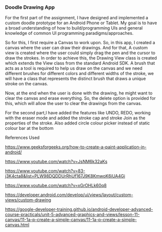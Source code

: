### Doodle Drawing App
For the first part of the assignment, I have designed and implemented a custom doodle prototype for an Android Phone or Tablet. My goal is to have a broad understanding of how to build/programming UIs and general knowledge of common UI programming paradigms/approaches.

So for this, I first require a Canvas to work upon. So, in this app, I created a canvas where the user can draw their drawings. And for that, A custom view is created where the user could simply drag the pen and the cursor to draw the strokes. In order to achieve this, the Drawing View class is created which extends the View class from the standard Android SDK. A brush that acts as a tool is required to help us draw on the canvas and we need different brushes for different colors and different widths of the stroke, we will have a class that represents the distinct brush that draws a unique stroke on the canvas.

Now, at the end when the user is done with the drawing, he might want to clear the canvas and erase everything. So, the delete option is provided for this, which will allow the user to clear the drawings from the canvas.

For the second part,I have added the features like UNDO, REDO, working with the eraser mode and added the stroke cap and stroke Join as the properties of the stroke.
Also added circle colour picker instead of static colour bar at the bottom


References Used

https://www.geeksforgeeks.org/how-to-create-a-paint-application-in-android/

https://www.youtube.com/watch?v=JsNM6k32aKs

https://www.youtube.com/watch?v=83-j3K4cta8&list=PLW98DQDDUrRhUf167J9K8KmwoK6iUA4Gi

https://www.youtube.com/watch?v=xGrOHLk60q8

https://developer.android.com/develop/ui/views/layout/custom-views/custom-drawing

https://google-developer-training.github.io/android-developer-advanced-course-practicals/unit-5-advanced-graphics-and-views/lesson-11-canvas/11-1a-p-create-a-simple-canvas/11-1a-p-create-a-simple-canvas.html
